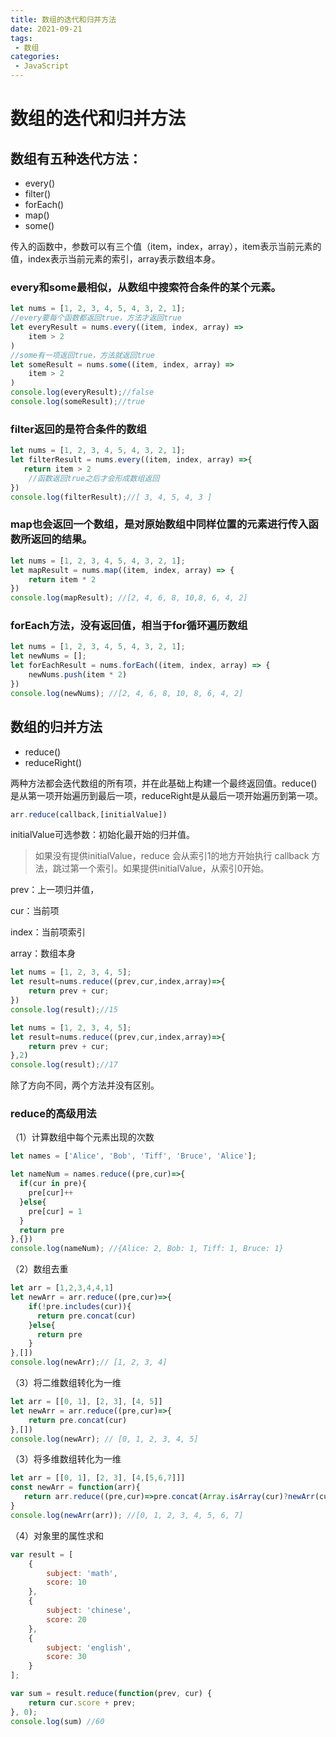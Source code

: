 ```yaml
---
title: 数组的迭代和归并方法
date: 2021-09-21
tags:
 - 数组
categories:
 - JavaScript
---
```


# 数组的迭代和归并方法

## 数组有五种迭代方法：

+ every()
+ filter()
+ forEach()
+ map()
+ some()

传入的函数中，参数可以有三个值（item，index，array），item表示当前元素的值，index表示当前元素的索引，array表示数组本身。

### every和some最相似，从数组中搜索符合条件的某个元素。

```js
let nums = [1, 2, 3, 4, 5, 4, 3, 2, 1];
//every要每个函数都返回true，方法才返回true
let everyResult = nums.every((item, index, array) =>
    item > 2
)
//some有一项返回true，方法就返回true
let someResult = nums.some((item, index, array) =>
    item > 2
)
console.log(everyResult);//false
console.log(someResult);//true
```

### filter返回的是符合条件的数组

```js
let nums = [1, 2, 3, 4, 5, 4, 3, 2, 1];
let filterResult = nums.every((item, index, array) =>{
   return item > 2
    //函数返回true之后才会形成数组返回
})
console.log(filterResult);//[ 3, 4, 5, 4, 3 ]
```

### map也会返回一个数组，是对原始数组中同样位置的元素进行传入函数所返回的结果。

```js
let nums = [1, 2, 3, 4, 5, 4, 3, 2, 1];
let mapResult = nums.map((item, index, array) => {
    return item * 2
})
console.log(mapResult); //[2, 4, 6, 8, 10,8, 6, 4, 2]
```

### forEach方法，没有返回值，相当于for循环遍历数组

```js
let nums = [1, 2, 3, 4, 5, 4, 3, 2, 1];
let newNums = [];
let forEachResult = nums.forEach((item, index, array) => {
    newNums.push(item * 2)
})
console.log(newNums); //[2, 4, 6, 8, 10, 8, 6, 4, 2]
```



## 数组的归并方法

+ reduce()
+ reduceRight()

两种方法都会迭代数组的所有项，并在此基础上构建一个最终返回值。reduce()是从第一项开始遍历到最后一项，reduceRight是从最后一项开始遍历到第一项。

```js
arr.reduce(callback,[initialValue])
```

initialValue可选参数：初始化最开始的归并值。

> 如果没有提供initialValue，reduce 会从索引1的地方开始执行 callback 方法，跳过第一个索引。如果提供initialValue，从索引0开始。

prev：上一项归并值，

cur：当前项

index：当前项索引

array：数组本身

```js
let nums = [1, 2, 3, 4, 5];
let result=nums.reduce((prev,cur,index,array)=>{
    return prev + cur;
})
console.log(result);//15
```

```js
let nums = [1, 2, 3, 4, 5];
let result=nums.reduce((prev,cur,index,array)=>{
    return prev + cur;
},2)
console.log(result);//17
```



除了方向不同，两个方法并没有区别。

### reduce的高级用法

（1）计算数组中每个元素出现的次数

```js
let names = ['Alice', 'Bob', 'Tiff', 'Bruce', 'Alice'];

let nameNum = names.reduce((pre,cur)=>{
  if(cur in pre){
    pre[cur]++
  }else{
    pre[cur] = 1 
  }
  return pre
},{})
console.log(nameNum); //{Alice: 2, Bob: 1, Tiff: 1, Bruce: 1}
```

（2）数组去重

```js
let arr = [1,2,3,4,4,1]
let newArr = arr.reduce((pre,cur)=>{
    if(!pre.includes(cur)){
      return pre.concat(cur)
    }else{
      return pre
    }
},[])
console.log(newArr);// [1, 2, 3, 4]
```

（3）将二维数组转化为一维

```js
let arr = [[0, 1], [2, 3], [4, 5]]
let newArr = arr.reduce((pre,cur)=>{
    return pre.concat(cur)
},[])
console.log(newArr); // [0, 1, 2, 3, 4, 5]
```

（3）将多维数组转化为一维

```js
let arr = [[0, 1], [2, 3], [4,[5,6,7]]]
const newArr = function(arr){
   return arr.reduce((pre,cur)=>pre.concat(Array.isArray(cur)?newArr(cur):cur),[])
}
console.log(newArr(arr)); //[0, 1, 2, 3, 4, 5, 6, 7]
```

（4）对象里的属性求和

```js
var result = [
    {
        subject: 'math',
        score: 10
    },
    {
        subject: 'chinese',
        score: 20
    },
    {
        subject: 'english',
        score: 30
    }
];

var sum = result.reduce(function(prev, cur) {
    return cur.score + prev;
}, 0);
console.log(sum) //60
```



